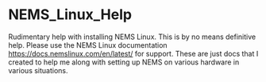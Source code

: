 # NEMS_Linux_Help

Rudimentary help with installing NEMS Linux. This is by no means definitive help. Please use the NEMS Linux documentation https://docs.nemslinux.com/en/latest/ for support. These are just docs that I created to help me along with setting up NEMS on various hardware in various situations.
